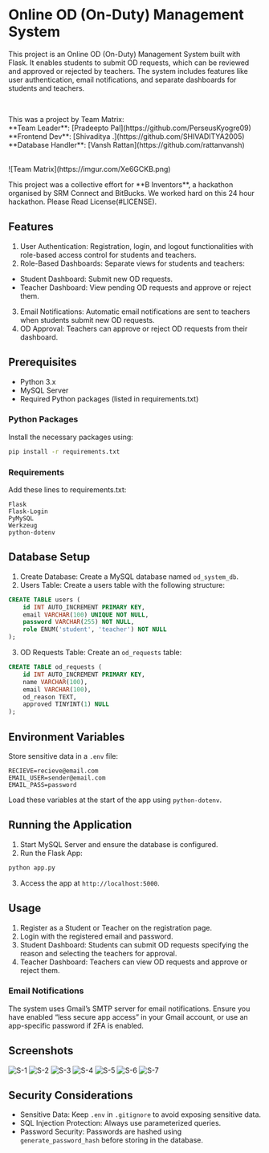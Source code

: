 # Online OD (On-Duty) Management System
<p> This project is an Online OD (On-Duty) Management System built with Flask. It enables students to submit OD requests, which can be reviewed and approved or rejected by teachers. The system includes features like user authentication, email notifications, and separate dashboards for students and teachers. </p><br>
<p> This was a project by Team Matrix: <br>
**Team Leader**: [Pradeepto Pal](https://github.com/PerseusKyogre09)
**Frontend Dev**: [Shivaditya .](https://github.com/SHIVADITYA2005)
**Database Handler**: [Vansh Rattan](https://github.com/rattanvansh)
</p><br>
![Team Matrix](https://imgur.com/Xe6GCKB.png)
<br><p>This project was a collective effort for **B Inventors**, a hackathon organised by SRM Connect and BitBucks. We worked hard on this 24 hour hackathon. Please Read License(#LICENSE).</p>

## Features
1. User Authentication: Registration, login, and logout functionalities with role-based access control for students and teachers.
2. Role-Based Dashboards: Separate views for students and teachers:
- Student Dashboard: Submit new OD requests.
- Teacher Dashboard: View pending OD requests and approve or reject them.
3. Email Notifications: Automatic email notifications are sent to teachers when students submit new OD requests.
4. OD Approval: Teachers can approve or reject OD requests from their dashboard.

## Prerequisites
- Python 3.x
- MySQL Server
- Required Python packages (listed in requirements.txt)
### Python Packages
Install the necessary packages using:
```bash
pip install -r requirements.txt
```
### Requirements
Add these lines to requirements.txt:
```plaintext
Flask
Flask-Login
PyMySQL
Werkzeug
python-dotenv
```
## Database Setup
1. Create Database: Create a MySQL database named `od_system_db`.
2. Users Table: Create a users table with the following structure:
```sql
CREATE TABLE users (
    id INT AUTO_INCREMENT PRIMARY KEY,
    email VARCHAR(100) UNIQUE NOT NULL,
    password VARCHAR(255) NOT NULL,
    role ENUM('student', 'teacher') NOT NULL
);
```
3. OD Requests Table: Create an `od_requests` table:
```sql
CREATE TABLE od_requests (
    id INT AUTO_INCREMENT PRIMARY KEY,
    name VARCHAR(100),
    email VARCHAR(100),
    od_reason TEXT,
    approved TINYINT(1) NULL
);
```
## Environment Variables
Store sensitive data in a `.env` file:
```plaintext
RECIEVE=recieve@email.com
EMAIL_USER=sender@email.com
EMAIL_PASS=password
```
Load these variables at the start of the app using `python-dotenv`.

## Running the Application
1. Start MySQL Server and ensure the database is configured.
2. Run the Flask App:
```bash
python app.py
```
3. Access the app at `http://localhost:5000`.

## Usage
1. Register as a Student or Teacher on the registration page.
2. Login with the registered email and password.
3. Student Dashboard: Students can submit OD requests specifying the reason and selecting the teachers for approval.
4. Teacher Dashboard: Teachers can view OD requests and approve or reject them.

### Email Notifications
The system uses Gmail’s SMTP server for email notifications. Ensure you have enabled “less secure app access” in your Gmail account, or use an app-specific password if 2FA is enabled.

## Screenshots
![S-1](https://imgur.com/tFOK8YE.png)
![S-2](https://imgur.com/7vcri2D.png)
![S-3](https://imgur.com/aGaX8pf.png)
![S-4](https://imgur.com/6jPyBzd.png)
![S-5](https://imgur.com/38HtozP.png)
![S-6](https://imgur.com/LqvCIZG.png)
![S-7](https://imgur.com/ptkbvx8.png)

## Security Considerations
- Sensitive Data: Keep `.env` in `.gitignore` to avoid exposing sensitive data.
- SQL Injection Protection: Always use parameterized queries.
- Password Security: Passwords are hashed using `generate_password_hash` before storing in the database.